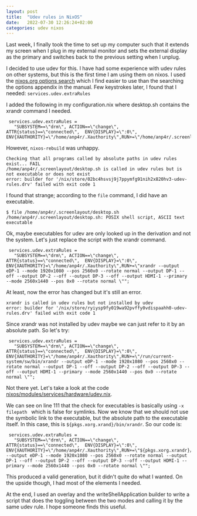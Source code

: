 ```yaml
---
layout: post
title:  "Udev rules in NixOS"
date:   2022-07-30 12:26:24+02:00
categories: udev nixos
---
```


Last week, I finally took the time to set up my computer such that it extends 
my screen when I plug in my external monitor and sets the external display as 
the primary and switches back to the previous setting when I unplug.

I decided to use udev for this. I have had some experience with udev rules on 
other systems, but this is the first time I am using them on nixos. 
I used the [nixos.org options search](https://search.nixos.org/options)
which I find easier to use than the searching the options appendix in the manual.
Few keystrokes later, I found that I needed: `services.udev.extraRules`

I added the following in my configuration.nix where desktop.sh contains the 
xrandr command I needed.

```{nix}
 services.udev.extraRules = 
   "SUBSYSTEM==\"drm\", ACTION==\"change\", ATTR{status}==\"connected\",  ENV{DISPLAY}=\":0\", ENV{XAUTHORITY}=\"/home/anp4r/.Xauthority\",RUN+=\"/home/anp4r/.screenlayout/desktop.sh\"";;

```

However, `nixos-rebuild` was unhappy.

```
Checking that all programs called by absolute paths in udev rules exist... FAIL
/home/anp4r/.screenlayout/desktop.sh is called in udev rules but is not executable or does not exist
error: builder for '/nix/store/02bc4hsvsj9j7ppymfg91nih2x820hv3-udev-rules.drv' failed with exit code 1
```


I found that strange; according to the `file` command, I did have an executable.
```
$ file /home/anp4r/.screenlayout/desktop.sh 
/home/anp4r/.screenlayout/desktop.sh: POSIX shell script, ASCII text executable
```

Ok, maybe executables for udev are only looked up in the derivation and not the system.
Let's just replace the script with the xrandr command.
```
 services.udev.extraRules = 
   "SUBSYSTEM==\"drm\", ACTION==\"change\", ATTR{status}==\"connected\",  ENV{DISPLAY}=\":0\", ENV{XAUTHORITY}=\"/home/anp4r/.Xauthority\",RUN+=\"xrandr --output eDP-1 --mode 1920x1080 --pos 2560x0 --rotate normal --output DP-1 --off --output DP-2 --off --output DP-3 --off --output HDMI-1 --primary --mode 2560x1440 --pos 0x0 --rotate normal \"";
```

At least, now the error has changed but it's still an error.
```
xrandr is called in udev rules but not installed by udev
error: builder for '/nix/store/ryiysp9fy019wa92pvffy0vdispaahh0-udev-rules.drv' failed with exit code 1
```

Since xrandr was not installed by udev maybe we can just refer to it by an
absolute path. So let's try:
```
 services.udev.extraRules = 
   "SUBSYSTEM==\"drm\", ACTION==\"change\", ATTR{status}==\"connected\",  ENV{DISPLAY}=\":0\", ENV{XAUTHORITY}=\"/home/anp4r/.Xauthority\",RUN+=\"/run/current-system/sw/bin/xrandr --output eDP-1 --mode 1920x1080 --pos 2560x0 --rotate normal --output DP-1 --off --output DP-2 --off --output DP-3 --off --output HDMI-1 --primary --mode 2560x1440 --pos 0x0 --rotate normal \"";
```
Not there yet. Let's take a look at the 
code [nixos/modules/services/hardware/udev.nix](https://github.com/NixOS/nixpkgs/blob/nixos-22.05/nixos/modules/services/hardware/udev.nix). 

We can see on line 111 that the check for executables is basically using `-x filepath `
which is false for symlinks. Now we know that we should not use the symbolic link to
the executable, but the absolute path to the executable itself. In this case, 
this is `${pkgs.xorg.xrand}/bin/xrandr`. So our code is:
```
 services.udev.extraRules = 
   "SUBSYSTEM==\"drm\", ACTION==\"change\", ATTR{status}==\"connected\",  ENV{DISPLAY}=\":0\", ENV{XAUTHORITY}=\"/home/anp4r/.Xauthority\",RUN+=\"${pkgs.xorg.xrandr}/bin/xrandr --output eDP-1 --mode 1920x1080 --pos 2560x0 --rotate normal --output DP-1 --off --output DP-2 --off --output DP-3 --off --output HDMI-1 --primary --mode 2560x1440 --pos 0x0 --rotate normal \"";
```

This produced a valid generation, but it didn't quite do what I wanted.
On the upside though, I had most of the elements I needed. 

At the end, I used an overlay and the writeShellApplication builder to write 
a script that does the toggling between the two modes and calling it by the 
same udev rule. I hope someone finds this useful.
